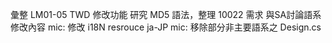 彙整 LM01-05 TWD 修改功能
研究 MD5 語法，整理 10022 需求
與SA討論語系修改內容
mic: 修改 i18N resrouce ja-JP
mic: 移除部分非主要語系之 Design.cs
